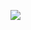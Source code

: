 [![](https://mermaid.ink/img/eyJjb2RlIjoiXHJcbmdyYXBoIExSXHJcbiAgICBBKDHlpKfkuo4yKSAtLT585pivfCBCW-e7k-adn11cclxuICAgIEEgLS0-fOWQpnwgQ1vnu6fnu61dXHJcbiIsIm1lcm1haWQiOnsidGhlbWUiOiJkZWZhdWx0In19)](https://mermaid-js.github.io/mermaid-live-editor/#/edit/eyJjb2RlIjoiXHJcbmdyYXBoIExSXHJcbiAgICBBKDHlpKfkuo4yKSAtLT585pivfCBCW-e7k-adn11cclxuICAgIEEgLS0-fOWQpnwgQ1vnu6fnu61dXHJcbiIsIm1lcm1haWQiOnsidGhlbWUiOiJkZWZhdWx0In19)